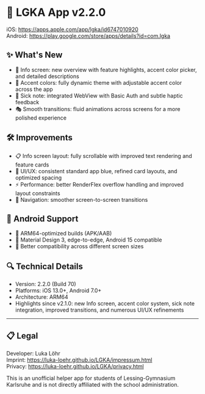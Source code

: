 # 🚀 LGKA App v2.2.0

iOS: https://apps.apple.com/app/lgka/id6747010920  
Android: https://play.google.com/store/apps/details?id=com.lgka

## ✨ What's New
- 📱 Info screen: new overview with feature highlights, accent color picker, and detailed descriptions
- 🎨 Accent colors: fully dynamic theme with adjustable accent color across the app
- 🏥 Sick note: integrated WebView with Basic Auth and subtle haptic feedback
- 🎭 Smooth transitions: fluid animations across screens for a more polished experience

## 🛠 Improvements
- 📋 Info screen layout: fully scrollable with improved text rendering and feature cards
- 🎯 UI/UX: consistent standard app blue, refined card layouts, and optimized spacing
- ⚡ Performance: better RenderFlex overflow handling and improved layout constraints
- 🧭 Navigation: smoother screen-to-screen transitions

## 🤖 Android Support
- 🧱 ARM64-optimized builds (APK/AAB)
- 🧩 Material Design 3, edge-to-edge, Android 15 compatible
- 📱 Better compatibility across different screen sizes

## 🔍 Technical Details
- Version: 2.2.0 (Build 70)
- Platforms: iOS 13.0+, Android 7.0+
- Architecture: ARM64
- Highlights since v2.1.0: new Info screen, accent color system, sick note integration, improved transitions, and numerous UI/UX refinements

---

## 📋 Legal
Developer: Luka Löhr  
Imprint: https://luka-loehr.github.io/LGKA/impressum.html  
Privacy: https://luka-loehr.github.io/LGKA/privacy.html

This is an unofficial helper app for students of Lessing-Gymnasium Karlsruhe and is not directly affiliated with the school administration.
